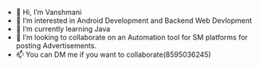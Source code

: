- 👋 Hi, I’m Vanshmani
- 👀 I’m interested in Android Development and Backend Web Devlopment
- 🌱 I’m currently learning Java 
- 💞️ I’m looking to collaborate on an Automation tool for SM platforms for posting Advertisements.
- 📫 You can DM me if you want to collaborate(8595036245)

<!---
Vanshmani/Vanshmani is a ✨ special ✨ repository because its `README.md` (this file) appears on your GitHub profile.
You can click the Preview link to take a look at your changes.
--->

